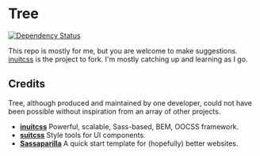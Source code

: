 # Tree

[![Dependency Status](https://gemnasium.com/iliakolev/tree.svg)](https://gemnasium.com/iliakolev/tree)

This repo is mostly for me, but you are welcome to make suggestions. [inuitcss](https://twitter.com/inuitcss) is the project to fork.
I'm mostly catching up and learning as I go.

## Credits

Tree, although produced and maintained by one developer, could not have
been possible without inspiration from an array of other projects.

* **[inuitcss](https://twitter.com/inuitcss)** Powerful, scalable, Sass-based, BEM, OOCSS framework.
* **[suitcss](http://suitcss.github.io/)** Style tools for UI components.
* **[Sassaparilla](https://twitter.com/fff_sass)** A quick start template for (hopefully) better websites.
